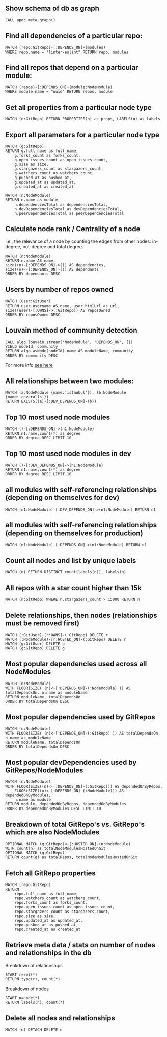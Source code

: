 ## Show schema of db as graph
```
CALL apoc.meta.graph()
```

## Find all dependencies of a particular repo:
```
MATCH (repo:GitRepo)-[:DEPENDS_ON]-(modules)
WHERE repo.name = "linter-eslint" RETURN repo, modules
```

## Find all repos that depend on a particular module:
```
MATCH (repos)-[:DEPENDS_ON]-(module:NodeModule)
WHERE module.name = "uuid" RETURN repos, module
```

## Get all properties from a particular node type
```
MATCH (n:GitRepo) RETURN PROPERTIES(n) as props, LABELS(n) as labels
```

## Export all parameters for a particular node type
```
MATCH (g:GitRepo)
RETURN g.full_name as full_name,
    g.forks_count as forks_count,
    g.open_issues_count as open_issues_count,
    g.size as size,
    g.stargazers_count as stargazers_count,
    g.watchers_count as watchers_count,
    g.pushed_at as pushed_at,
    g.updated_at as updated_at,
    g.created_at as created_at

MATCH (n:NodeModule)
RETURN n.name as module,
	n.dependenciesTotal as dependenciesTotal,
    n.devDependenciesTotal as devDependenciesTotal,
    n.peerDependenciesTotal as peerDependenciesTotal
```

## Calculate node rank / Centrality of a node
i.e., the relevance of a node by counting the edges from other nodes:
in-degree, out-degree and total degree.
```
MATCH (n:NodeModule)
RETURN n.name AS name,
size((n)-[:DEPENDS_ON]->()) AS dependencies,
size((n)<-[:DEPENDS_ON]-()) AS dependants
ORDER BY dependants DESC
```

## Users by number of repos owned
```
MATCH (user:GitUser)
RETURN user.username AS name, user.htmlUrl as url,
size((user)-[:OWNS]->(:GitRepo)) AS reposOwned
ORDER BY reposOwned DESC
```

## Louvain method of community detection
```
CALL algo.louvain.stream('NodeModule', 'DEPENDS_ON', {})
YIELD nodeId, community
RETURN algo.asNode(nodeId).name AS moduleName, community
ORDER BY community DESC
```
For more info [see here](https://neo4j.com/docs/graph-algorithms/current/algorithms/louvain/)

## All relationships between two modules:
```
MATCH (a:NodeModule {name:'istanbul'}), (b:NodeModule {name:'coveralls'})
RETURN EXISTS((a)-[:DEV_DEPENDS_ON]-(b))
```

## Top 10 most used node modules
```
MATCH ()-[:DEPENDS_ON]->(n1:NodeModule)
RETURN n1.name,count(*) as degree
ORDER BY degree DESC LIMIT 10
```

## Top 10 most used node modules in dev
```
MATCH ()-[:DEV_DEPENDS_ON]->(n1:NodeModule)
RETURN n1.name,count(*) as degree
ORDER BY degree DESC LIMIT 10
```

## all modules with self-referencing relationships (depending on themselves for dev)
```
MATCH (n1:NodeModule)-[:DEV_DEPENDS_ON]->(n1:NodeModule) RETURN n1
```

## all modules with self-referencing relationships (depending on themselves for production)
```
MATCH (n1:NodeModule)-[:DEPENDS_ON]->(n1:NodeModule) RETURN n1
```

## Count all nodes and list by unique labels
```
MATCH (n) RETURN DISTINCT count(labels(n)), labels(n)
```

## All repos with a star count higher than 15k
```
MATCH (n:GitRepo) WHERE n.stargazers_count > 15000 RETURN n
```

## Delete relationships, then nodes (relationships must be removed first)
```
MATCH (:GitUser)-[r:OWNS]-(:GitRepo) DELETE r
MATCH (:NodeModule)-[r:HOSTED_ON]-(:GitRepo) DELETE r
MATCH (g:GitUser) DELETE g
MATCH (g:GitRepo) DELETE g
```

## Most popular dependencies used across all NodeModules
```
MATCH (n:NodeModule)
WITH FLOOR(SIZE( (n)<-[:DEPENDS_ON]-(:NodeModule) )) AS totalDependsOn, n.name as moduleName
RETURN moduleName, totalDependsOn
ORDER BY totalDependsOn DESC
```

## Most popular dependencies used by GitRepos
```
MATCH (n:NodeModule)
WITH FLOOR(SIZE( (n)<-[:DEPENDS_ON]-(:GitRepo) )) AS totalDependsOn, n.name as moduleName
RETURN moduleName, totalDependsOn
ORDER BY totalDependsOn DESC
```

## Most popular devDependencies used by GitRepos/NodeModules
```
MATCH (n:NodeModule)
WITH FLOOR(SIZE((n)<-[:DEPENDS_ON]-(:GitRepo))) AS dependedOnByRepos,
	FLOOR(SIZE((n)<-[:DEPENDS_ON]-(:NodeModule))) AS dependedOnByModules,
  	n.name as module
RETURN module, dependedOnByRepos, dependedOnByModules
ORDER BY dependedOnByModules DESC LIMIT 10
```

## Breakdown of total GitRepo's vs. GitRepo's which are also NodeModules
```
OPTIONAL MATCH (g:GitRepo)<-[:HOSTED_ON]-(n:NodeModule)
WITH count(n) as totalNodeModulesHostedOnGit
OPTIONAL MATCH (g:GitRepo)
RETURN count(g) as totalRepos, totalNodeModulesHostedOnGit
```

## Fetch all GitRepo properties
```
MATCH (repo:GitRepo)
RETURN
    repo.full_name as full_name,
    repo.watchers_count as watchers_count,
    repo.forks_count as forks_count,
    repo.open_issues_count as open_issues_count,
    repo.stargazers_count as stargazers_count,
    repo.size as size,
    repo.updated_at as updated_at,
    repo.pushed_at as pushed_at,
    repo.created_at as created_at
```

## Retrieve meta data / stats on number of nodes and relationships in the db

Breakdown of relationships
```
START r=rel(*)
RETURN type(r), count(*)
```

Breakdown of nodes
```
START n=node(*)
RETURN labels(n), count(*)
```

## Delete all nodes and relationships
```
MATCH (n) DETACH DELETE n
```

